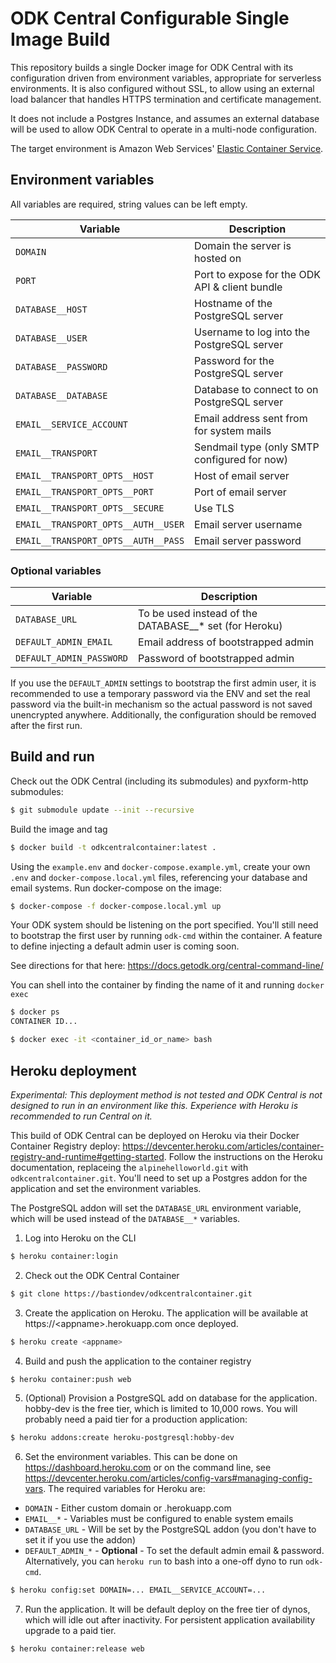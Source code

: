# ODK Central Configurable Single Image Build

This repository builds a single Docker image for ODK Central with its configuration driven from environment variables, appropriate for serverless environments.  It is also configured without SSL, to allow using an external load balancer that handles HTTPS termination and certificate management.

It does not include a Postgres Instance, and assumes an external database will be used to allow ODK Central to operate in a multi-node configuration.

The target environment is Amazon Web Services' [Elastic Container Service](https://aws.amazon.com/ecs/). 

## Environment variables

All variables are required, string values can be left empty.

| Variable                            | Description                                     |
| ----------------------------------- | ----------------------------------------------- |
| `DOMAIN`                            | Domain the server is hosted on                  |
| `PORT`                              | Port to expose for the ODK API & client bundle  |
| `DATABASE__HOST`                    | Hostname of the PostgreSQL server               |
| `DATABASE__USER`                    | Username to log into the PostgreSQL server      |
| `DATABASE__PASSWORD`                | Password for the PostgreSQL server              |
| `DATABASE__DATABASE`                | Database to connect to on PostgreSQL server     |
| `EMAIL__SERVICE_ACCOUNT`            | Email address sent from for system mails        |
| `EMAIL__TRANSPORT`                  | Sendmail type (only SMTP configured for now)    |
| `EMAIL__TRANSPORT_OPTS__HOST`       | Host of email server                            |
| `EMAIL__TRANSPORT_OPTS__PORT`       | Port of email server                            |
| `EMAIL__TRANSPORT_OPTS__SECURE`     | Use TLS                                         |
| `EMAIL__TRANSPORT_OPTS__AUTH__USER` | Email server username                           |
| `EMAIL__TRANSPORT_OPTS__AUTH__PASS` | Email server password                           |

### Optional variables

| Variable                            | Description                                             |
| ----------------------------------- | ------------------------------------------------------- |
| `DATABASE_URL`                      | To be used instead of the DATABASE__* set (for Heroku)  |
| `DEFAULT_ADMIN_EMAIL`               | Email address of bootstrapped admin                     |
| `DEFAULT_ADMIN_PASSWORD`            | Password of bootstrapped admin                          |

If you use the `DEFAULT_ADMIN` settings to bootstrap the first admin user, it is recommended to use a temporary password via the ENV and set the real password via the built-in mechanism so the actual password is not saved unencrypted anywhere.  Additionally, the configuration should be removed after the first run.

## Build and run

Check out the ODK Central (including its submodules) and pyxform-http submodules:

```sh
$ git submodule update --init --recursive
```

Build the image and tag

```sh
$ docker build -t odkcentralcontainer:latest .
```

Using the `example.env` and `docker-compose.example.yml`, create your own `.env` and `docker-compose.local.yml` files, referencing your database and email systems.  Run docker-compose on the image:

```sh
$ docker-compose -f docker-compose.local.yml up
```

Your ODK system should be listening on the port specified.  You'll still need to bootstrap the first user by running `odk-cmd` within the container.  A feature to define injecting a default admin user is coming soon.

See directions for that here: https://docs.getodk.org/central-command-line/

You can shell into the container by finding the name of it and running `docker exec`

```sh
$ docker ps
CONTAINER ID...

$ docker exec -it <container_id_or_name> bash

```

## Heroku deployment

*Experimental: This deployment method is not tested and ODK Central is not designed to run in an environment like this. Experience with Heroku is recommended to run Central on it.*  

This build of ODK Central can be deployed on Heroku via their Docker Container Registry deploy: https://devcenter.heroku.com/articles/container-registry-and-runtime#getting-started.  Follow the instructions on the Heroku documentation, replaceing the `alpinehelloworld.git` with `odkcentralcontainer.git`.  You'll need to set up a Postgres addon for the application and set the environment variables.  

The PostgreSQL addon will set the `DATABASE_URL` environment variable, which will be used instead of the `DATABASE__*` variables.

1. Log into Heroku on the CLI

```sh
$ heroku container:login
```

2. Check out the ODK Central Container

```sh
$ git clone https://bastiondev/odkcentralcontainer.git
```

3. Create the application on Heroku.  The application will be available at https://&lt;appname&gt;.herokuapp.com once deployed.

```sh
$ heroku create <appname>
```

4. Build and push the application to the container registry

```sh
$ heroku container:push web
```

5. (Optional) Provision a PostgreSQL add on database for the application.  hobby-dev is the free tier, which is limited to 10,000 rows.  You will probably need a paid tier for a production application:

```sh
$ heroku addons:create heroku-postgresql:hobby-dev
```

6. Set the environment variables.  This can be done on https://dashboard.heroku.com or on the command line, see https://devcenter.heroku.com/articles/config-vars#managing-config-vars.  The required variables for Heroku are:

  - `DOMAIN` - Either custom domain or <appname>.herokuapp.com
  - `EMAIL__*` - Variables must be configured to enable system emails
  - `DATABASE_URL` - Will be set by the PostgreSQL addon (you don't have to set it if you use the addon)
  - `DEFAULT_ADMIN_*` - **Optional** - To set the default admin email & password.  Alternatively, you can `heroku run` to bash into a one-off dyno to run `odk-cmd`.

```sh
$ heroku config:set DOMAIN=... EMAIL__SERVICE_ACCOUNT=...
```

7. Run the application.  It will be default deploy on the free tier of dynos, which will idle out after inactivity.  For persistent application availability upgrade to a paid tier.

```sh
$ heroku container:release web
```